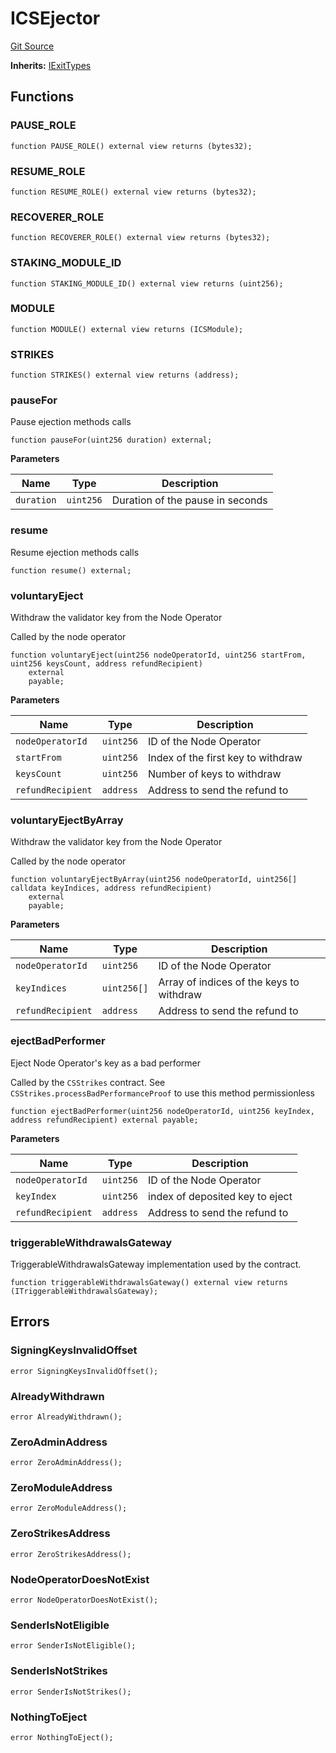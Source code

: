 # ICSEjector
[Git Source](https://github.com/lidofinance/community-staking-module/blob/3a4f57c9cf742468b087015f451ef8dce648f719/src/interfaces/ICSEjector.sol)

**Inherits:**
[IExitTypes](/src/interfaces/IExitTypes.sol/interface.IExitTypes.md)


## Functions
### PAUSE_ROLE


```solidity
function PAUSE_ROLE() external view returns (bytes32);
```

### RESUME_ROLE


```solidity
function RESUME_ROLE() external view returns (bytes32);
```

### RECOVERER_ROLE


```solidity
function RECOVERER_ROLE() external view returns (bytes32);
```

### STAKING_MODULE_ID


```solidity
function STAKING_MODULE_ID() external view returns (uint256);
```

### MODULE


```solidity
function MODULE() external view returns (ICSModule);
```

### STRIKES


```solidity
function STRIKES() external view returns (address);
```

### pauseFor

Pause ejection methods calls


```solidity
function pauseFor(uint256 duration) external;
```
**Parameters**

|Name|Type|Description|
|----|----|-----------|
|`duration`|`uint256`|Duration of the pause in seconds|


### resume

Resume ejection methods calls


```solidity
function resume() external;
```

### voluntaryEject

Withdraw the validator key from the Node Operator

Called by the node operator


```solidity
function voluntaryEject(uint256 nodeOperatorId, uint256 startFrom, uint256 keysCount, address refundRecipient)
    external
    payable;
```
**Parameters**

|Name|Type|Description|
|----|----|-----------|
|`nodeOperatorId`|`uint256`|ID of the Node Operator|
|`startFrom`|`uint256`|Index of the first key to withdraw|
|`keysCount`|`uint256`|Number of keys to withdraw|
|`refundRecipient`|`address`|Address to send the refund to|


### voluntaryEjectByArray

Withdraw the validator key from the Node Operator

Called by the node operator


```solidity
function voluntaryEjectByArray(uint256 nodeOperatorId, uint256[] calldata keyIndices, address refundRecipient)
    external
    payable;
```
**Parameters**

|Name|Type|Description|
|----|----|-----------|
|`nodeOperatorId`|`uint256`|ID of the Node Operator|
|`keyIndices`|`uint256[]`|Array of indices of the keys to withdraw|
|`refundRecipient`|`address`|Address to send the refund to|


### ejectBadPerformer

Eject Node Operator's key as a bad performer

Called by the `CSStrikes` contract.
See `CSStrikes.processBadPerformanceProof` to use this method permissionless


```solidity
function ejectBadPerformer(uint256 nodeOperatorId, uint256 keyIndex, address refundRecipient) external payable;
```
**Parameters**

|Name|Type|Description|
|----|----|-----------|
|`nodeOperatorId`|`uint256`|ID of the Node Operator|
|`keyIndex`|`uint256`|index of deposited key to eject|
|`refundRecipient`|`address`|Address to send the refund to|


### triggerableWithdrawalsGateway

TriggerableWithdrawalsGateway implementation used by the contract.


```solidity
function triggerableWithdrawalsGateway() external view returns (ITriggerableWithdrawalsGateway);
```

## Errors
### SigningKeysInvalidOffset

```solidity
error SigningKeysInvalidOffset();
```

### AlreadyWithdrawn

```solidity
error AlreadyWithdrawn();
```

### ZeroAdminAddress

```solidity
error ZeroAdminAddress();
```

### ZeroModuleAddress

```solidity
error ZeroModuleAddress();
```

### ZeroStrikesAddress

```solidity
error ZeroStrikesAddress();
```

### NodeOperatorDoesNotExist

```solidity
error NodeOperatorDoesNotExist();
```

### SenderIsNotEligible

```solidity
error SenderIsNotEligible();
```

### SenderIsNotStrikes

```solidity
error SenderIsNotStrikes();
```

### NothingToEject

```solidity
error NothingToEject();
```

